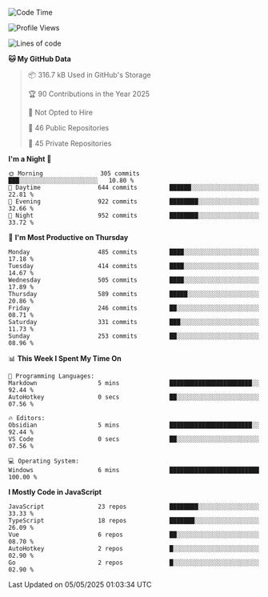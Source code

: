 <!--START_SECTION:waka-->
![Code Time](http://img.shields.io/badge/Code%20Time-942%20hrs%2048%20mins-blue)

![Profile Views](http://img.shields.io/badge/Profile%20Views-2-blue)

![Lines of code](https://img.shields.io/badge/From%20Hello%20World%20I%27ve%20Written-1.1%20million%20lines%20of%20code-blue)

**🐱 My GitHub Data** 

> 📦 316.7 kB Used in GitHub's Storage 
 > 
> 🏆 90 Contributions in the Year 2025
 > 
> 🚫 Not Opted to Hire
 > 
> 📜 46 Public Repositories 
 > 
> 🔑 45 Private Repositories 
 > 
**I'm a Night 🦉** 

```text
🌞 Morning                305 commits         ███░░░░░░░░░░░░░░░░░░░░░░   10.80 % 
🌆 Daytime                644 commits         ██████░░░░░░░░░░░░░░░░░░░   22.81 % 
🌃 Evening                922 commits         ████████░░░░░░░░░░░░░░░░░   32.66 % 
🌙 Night                  952 commits         ████████░░░░░░░░░░░░░░░░░   33.72 % 
```
📅 **I'm Most Productive on Thursday** 

```text
Monday                   485 commits         ████░░░░░░░░░░░░░░░░░░░░░   17.18 % 
Tuesday                  414 commits         ████░░░░░░░░░░░░░░░░░░░░░   14.67 % 
Wednesday                505 commits         ████░░░░░░░░░░░░░░░░░░░░░   17.89 % 
Thursday                 589 commits         █████░░░░░░░░░░░░░░░░░░░░   20.86 % 
Friday                   246 commits         ██░░░░░░░░░░░░░░░░░░░░░░░   08.71 % 
Saturday                 331 commits         ███░░░░░░░░░░░░░░░░░░░░░░   11.73 % 
Sunday                   253 commits         ██░░░░░░░░░░░░░░░░░░░░░░░   08.96 % 
```


📊 **This Week I Spent My Time On** 

```text
💬 Programming Languages: 
Markdown                 5 mins              ███████████████████████░░   92.44 % 
AutoHotkey               0 secs              ██░░░░░░░░░░░░░░░░░░░░░░░   07.56 % 

🔥 Editors: 
Obsidian                 5 mins              ███████████████████████░░   92.44 % 
VS Code                  0 secs              ██░░░░░░░░░░░░░░░░░░░░░░░   07.56 % 

💻 Operating System: 
Windows                  6 mins              █████████████████████████   100.00 % 
```

**I Mostly Code in JavaScript** 

```text
JavaScript               23 repos            ████████░░░░░░░░░░░░░░░░░   33.33 % 
TypeScript               18 repos            ███████░░░░░░░░░░░░░░░░░░   26.09 % 
Vue                      6 repos             ██░░░░░░░░░░░░░░░░░░░░░░░   08.70 % 
AutoHotkey               2 repos             █░░░░░░░░░░░░░░░░░░░░░░░░   02.90 % 
Go                       2 repos             █░░░░░░░░░░░░░░░░░░░░░░░░   02.90 % 
```




 Last Updated on 05/05/2025 01:03:34 UTC
<!--END_SECTION:waka-->
